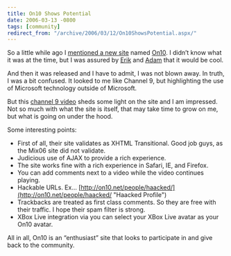 ```yaml
---
title: On10 Shows Potential
date: 2006-03-13 -0800
tags: [community]
redirect_from: "/archive/2006/03/12/On10ShowsPotential.aspx/"
---
```


So a little while ago I [mentioned a new
site](https://haacked.com/archive/2006/03/06/BeyondChannel9.aspx "On10")
named [On10](http://on10.net/ "On10"). I didn’t know what it was at the
time, but I was assured by
[Erik](http://weblogs.asp.net/eporter/ "Erik Porter Blog") and
[Adam](http://www.adamkinney.com/ "Adam Kinney") that it would be cool.

And then it was released and I have to admit, I was not blown away. In
truth, I was a bit confused. It looked to me like Channel 9, but
highlighting the use of Microsoft technology outside of Microsoft.

But this [channel 9
video](http://channel9.msdn.com/showpost.aspx?postid=171265 "On10 Video")
sheds some light on the site and I am impressed. Not so much with what
the site is itself, that may take time to grow on me, but what is going
on under the hood.

Some interesting points:

-   First of all, their site validates as XHTML Transitional. Good job
    guys, as the Mix06 site did not validate.
-   Judicious use of AJAX to provide a rich experience.
-   The site works fine with a rich experience in Safari, IE, and
    Firefox.
-   You can add comments next to a video while the video continues
    playing.
-   Hackable URLs. Ex...
    [http://on10.net/people/haacked/](http://on10.net/people/haacked/ "Haacked Profile")
-   Trackbacks are treated as first class comments. So they are free
    with their traffic. I hope their spam filter is strong.
-   XBox Live integration via you can select your XBox Live avatar as
    your On10 avatar.

All in all, On10 is an “enthusiast” site that looks to participate in
and give back to the community.

